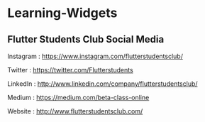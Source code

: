 # Learning-Widgets
## Flutter Students Club Social Media
Instagram : https://www.instagram.com/flutterstudentsclub/

Twitter : https://twitter.com/Flutterstudents

LinkedIn : http://www.linkedin.com/company/flutterstudentsclub/

Medium : https://medium.com/beta-class-online

Website : http://www.flutterstudentsclub.com/
